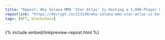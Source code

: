 ```yaml
---
title: "Repost: Why Solana MMO ‘Star Atlas’ Is Hosting a 1,000-Player Online Stress Test - Decrypt"
repostlink: "https://decrypt.co/213149/why-solana-mmo-star-atlas-is-hosting-a-1000-player-online-stress-test"
tags: [NFT, blockchain]
---
```


{% include embed/linkpreview-repost.html %}
